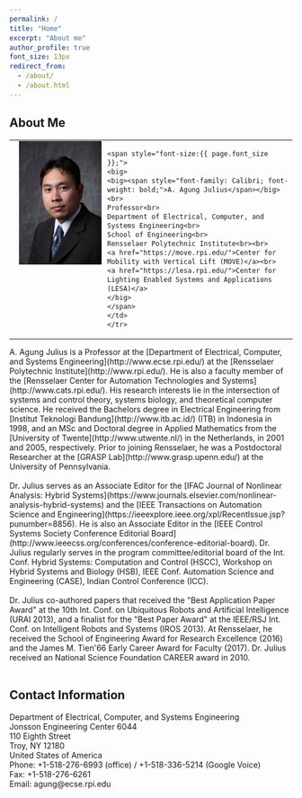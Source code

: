 ```yaml
---
permalink: /
title: "Home"
excerpt: "About me"
author_profile: true
font_size: 13px
redirect_from: 
  - /about/
  - /about.html
---
```

<!-- <span style="font-size:{{ page.font_size }};">
The Julius Lab is a part of the ECSE department at Rensselaer Polytechnic Institute. Our work spans diverse areas including the application of logic and control theory in the fields of robotics, learning, and systems biology. 
</span> -->

## About Me
<table style="text-align: left; border:none;" border="0">
<tbody>
    <tr>
    <td style="vertical-align: top;">
    <img style="width: 147px; float: left;" alt="A. Agung Julius" src="/images/agung.jpg" hspace="10">
    
    <span style="font-size:{{ page.font_size }};">
    <big>
    <big><span style="font-family: Calibri; font-weight: bold;">A. Agung Julius</span></big><br>
    Professor<br>
    Department of Electrical, Computer, and Systems Engineering<br>
    School of Engineering<br>
    Rensselaer Polytechnic Institute<br><br>
    <a href="https://move.rpi.edu/">Center for Mobility with Vertical Lift (MOVE)</a><br>
    <a href="https://lesa.rpi.edu/">Center for Lighting Enabled Systems and Applications (LESA)</a>
    </big>
    </span>
    </td>
    </tr>
</tbody>
</table>

<span style="font-size:{{ page.font_size }};">
A. Agung Julius is a Professor at the [Department of Electrical, Computer, and Systems Engineering](http://www.ecse.rpi.edu/) at the [Rensselaer Polytechnic Institute](http://www.rpi.edu/). He is also a faculty member of the [Rensselaer Center for Automation Technologies and Systems](http://www.cats.rpi.edu/). His research interests lie in the intersection of systems and control theory, systems biology, and theoretical computer science. He received the Bachelors degree in Electrical Engineering from [Institut Teknologi Bandung](http://www.itb.ac.id/) (ITB) in Indonesia in 1998, and an MSc and Doctoral degree in Applied Mathematics from the [University of Twente](http://www.utwente.nl/) in the Netherlands, in 2001 and 2005, respectively. Prior to joining Rensselaer, he was a Postdoctoral Researcher at the [GRASP Lab](http://www.grasp.upenn.edu/) at the University of Pennsylvania.
<br><br>
Dr. Julius serves as an Associate Editor for the [IFAC Journal of Nonlinear Analysis: Hybrid Systems](https://www.journals.elsevier.com/nonlinear-analysis-hybrid-systems) and the [IEEE Transactions on Automation Science and Engineering](https://ieeexplore.ieee.org/xpl/RecentIssue.jsp?punumber=8856). He is also an Associate Editor in the [IEEE Control Systems Society Conference Editorial Board](http://www.ieeecss.org/conferences/conference-editorial-board). Dr. Julius regularly serves in the program committee/editorial board of the Int. Conf. Hybrid Systems: Computation and Control (HSCC), Workshop on  Hybrid Systems and Biology (HSB), IEEE Conf. Automation Science and Engineering (CASE), Indian Control Conference (ICC).
<br><br>
Dr. Julius co-authored papers that received the "Best Application Paper Award" at the 10th Int. Conf. on Ubiquitous Robots and Artificial Intelligence (URAI 2013), and a finalist for the "Best Paper Award" at the IEEE/RSJ Int. Conf. on Intelligent Robots and Systems (IROS 2013). At Rensselaer, he received the School of Engineering Award for Research Excellence (2016) and the James M. Tien'66 Early Career Award for Faculty (2017). Dr. Julius received an National Science Foundation CAREER award in 2010.
<br/>
<br/>
</span>

## Contact Information
<span style="font-size:{{ page.font_size }};">
Department of Electrical, Computer, and Systems Engineering<br>
Jonsson Engineering Center 6044<br>
110 Eighth Street<br>
Troy, NY 12180<br>
United States of America<br>
Phone: +1-518-276-6993 (office) / +1-518-336-5214 (Google Voice)<br>
Fax: +1-518-276-6261<br>
Email: agung@ecse.rpi.edu
</span>